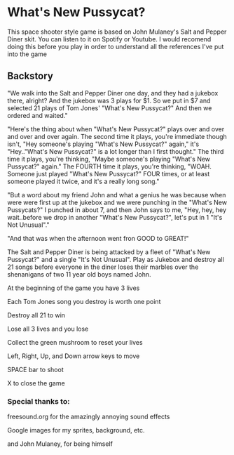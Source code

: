 # What's New Pussycat?

This space shooter style game is based on John Mulaney's Salt and Pepper Diner skit. You can listen to it on Spotify or Youtube. I would recomend doing this before you play in order to understand all the references I've put into the game

## Backstory
"We walk into the Salt and Pepper Diner one day, and they had a jukebox there, 
alright? And the jukebox was 3 plays for $1. So we put in $7 and selected 21
plays of Tom Jones' "What's New Pussycat?" And then we ordered and waited."

"Here's the thing about when "What's New Pussycat?" plays over and over and over and
over again. The second time it plays, you're immediate though isn't, "Hey someone's
playing "What's New Pussycat?" again," it's "Hey.."What's New Pussycat?" is a lot
longer than I first thought." The third time it plays, you're thinking, "Maybe
someone's playing "What's New Pussycat?" again." The FOURTH time it plays, you're
thinking, "WOAH. Someone just played "What's New Pussycat?" FOUR times, or at least
someone played it twice, and it's a really long song."

"But a word about my friend John and what a genius he was because when were were first
up at the jukebox and we were punching in the "What's New Pussycats?" I punched in about
7, and then John says to me, "Hey, hey, hey wait..before we drop in another "What's 
New Pussycat?", let's put in 1 "It's Not Unusual"."

"And that was when the afternoon went fron GOOD to GREAT!"


The Salt and Pepper Diner is being attacked by a fleet of "What's New
Pussycat?" and a single "It's Not Unusual". Play as Jukebox and destroy all 21 
songs before everyone in the diner loses their marbles over the shenanigans of 
two 11 year old boys named John.

At the beginning of the game you have 3 lives


Each Tom Jones song you destroy is worth one point


Destroy all 21 to win


Lose all 3 lives and you lose


Collect the green mushroom to reset your lives


Left, Right, Up, and Down arrow keys to move


SPACE bar to shoot


X to close the game



### Special thanks to:
freesound.org for the amazingly annoying sound effects


Google images for my sprites, background, etc.


and John Mulaney, for being himself
